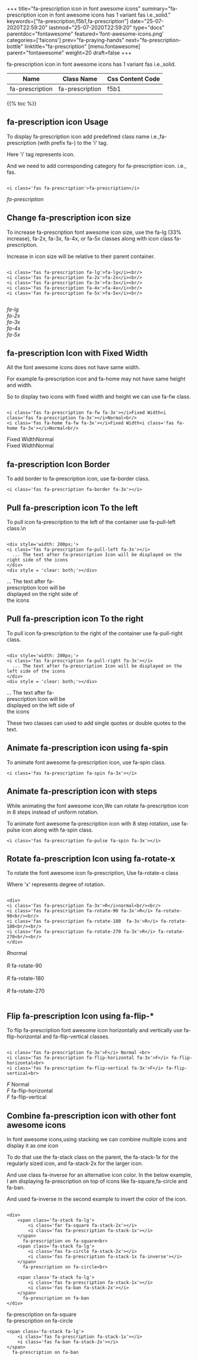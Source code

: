 +++
title="fa-prescription icon in font awesome icons"
summary="fa-prescription icon in font awesome icons has 1 variant fas i.e.,solid."
keywords=["fa-prescription,f5b1,fa-prescription"]
date="25-07-2020T22:59:20"
lastmod="25-07-2020T22:59:20"
type="docs"
parentdoc="fontawesome"
featured='font-awesome-icons.png'
categories=['faicons']
prev="fa-praying-hands"
next="fa-prescription-bottle"
linktitle="fa-prescription"
[menu.fontawesome]
parent="fontawesome"
weight=20
draft=false
+++


fa-prescription icon in font awesome icons has 1 variant fas i.e.,solid.

<div class='table-responsive'><table class='table'><thead><tr><th>Name</th><th>Class Name</th><th>Css Content Code</th></tr></thead><tbody><tr><td>fa-prescription</td><td>fa-prescription</td><td>f5b1</td></tr></tbody></table></div>


{{% toc %}}


## fa-prescription icon Usage

To display fa-prescription icon add predefined class name i.e.,fa-prescription (with prefix fa-) to the 'i' tag.

Here 'i' tag represents icon.

And we need to add corresponding category for fa-prescription icon. i.e., fas.


```

<i class='fas fa-prescription'>fa-prescription</i>
```

<i class='fas fa-prescription'>fa-prescription</i>




## Change fa-prescription icon size
To increase fa-prescription font awesome icon size, use the fa-lg (33% increase), fa-2x, fa-3x, fa-4x, or fa-5x classes along with icon class fa-prescription.

Increase in icon size will be relative to their parent container. 

```

<i class='fas fa-prescription fa-lg'>fa-lg</i><br/>
<i class='fas fa-prescription fa-2x'>fa-2x</i><br/>
<i class='fas fa-prescription fa-3x'>fa-3x</i><br/>
<i class='fas fa-prescription fa-4x'>fa-4x</i><br/>
<i class='fas fa-prescription fa-5x'>fa-5x</i><br/>
            
```

<i class='fas fa-prescription fa-lg'>fa-lg</i><br/>
<i class='fas fa-prescription fa-2x'>fa-2x</i><br/>
<i class='fas fa-prescription fa-3x'>fa-3x</i><br/>
<i class='fas fa-prescription fa-4x'>fa-4x</i><br/>
<i class='fas fa-prescription fa-5x'>fa-5x</i><br/>
            



## fa-prescription Icon with Fixed Width 

All the font awesome icons does not have same width.

For example fa-prescription icon and fa-home may not have same height and width.

So to display two icons with fixed width and height we can use fa-fw class.


```

<i class='fas fa-prescription fa-fw fa-3x'></i>Fixed Width<i class='fas fa-prescription fa-3x'></i>Normal<br/>
<i class='fas fa-home fa-fw fa-3x'></i>Fixed Width<i class='fas fa-home fa-3x'></i>Normal<br/>
```

<i class='fas fa-prescription fa-fw fa-3x'></i>Fixed Width<i class='fas fa-prescription fa-3x'></i>Normal<br/>
<i class='fas fa-home fa-fw fa-3x'></i>Fixed Width<i class='fas fa-home fa-3x'></i>Normal<br/>



## fa-prescription Icon Border 

To add border to fa-prescription icon, use fa-border class.


```
<i class='fas fa-prescription fa-border fa-3x'></i>

```
<i class='fas fa-prescription fa-border fa-3x'></i>





## Pull fa-prescription icon To the left

To pull icon fa-prescription to the left of the container use fa-pull-left class.\n

```

<div style='width: 200px;'>
<i class='fas fa-prescription fa-pull-left fa-3x'></i>
  ... The text after fa-prescription Icon will be displayed on the right side of the icons
</div>
<div style = 'clear: both;'></div>
```

<div style='width: 200px;'>
<i class='fas fa-prescription fa-pull-left fa-3x'></i>
  ... The text after fa-prescription Icon will be displayed on the right side of the icons
</div>
<div style = 'clear: both;'></div>




## Pull fa-prescription icon To the right
To pull icon fa-prescription to the right of the container use fa-pull-right class.

```

<div style='width: 200px;'>
<i class='fas fa-prescription fa-pull-right fa-3x'></i>
  ... The text after fa-prescription Icon will be displayed on the left side of the icons
</div>
<div style = 'clear: both;'></div>
```

<div style='width: 200px;'>
<i class='fas fa-prescription fa-pull-right fa-3x'></i>
  ... The text after fa-prescription Icon will be displayed on the left side of the icons
</div>
<div style = 'clear: both;'></div>

These two classes can used to add single quotes or double quotes to the text.


## Animate fa-prescription icon using fa-spin
To animate font awesome fa-prescription icon, use fa-spin class.

```
<i class='fas fa-prescription fa-spin fa-3x'></i>
```
<i class='fas fa-prescription fa-spin fa-3x'></i>




## Animate fa-prescription icon with steps
While animating the font awesome icon,We can rotate fa-prescription icon in 8 steps instead of uniform rotation.

To animate font awesome fa-prescription icon with 8 step rotation, use fa-pulse icon along with fa-spin class.


```
<i class='fas fa-prescription fa-pulse fa-spin fa-3x'></i>

```
<i class='fas fa-prescription fa-pulse fa-spin fa-3x'></i>





## Rotate fa-prescription Icon using fa-rotate-x
To rotate the font awesome icon fa-prescription, Use fa-rotate-x class

Where 'x' represents degree of rotation.


```

<div>
<i class='fas fa-prescription fa-3x'>R</i>normal<br/><br/>
<i class='fas fa-prescription fa-rotate-90 fa-3x'>R</i> fa-rotate-90<br/><br/> 
<i class='fas fa-prescription fa-rotate-180  fa-3x'>R</i> fa-rotate-180<br/><br/> 
<i class='fas fa-prescription fa-rotate-270 fa-3x'>R</i> fa-rotate-270<br/><br/>
</div>
```

<div>
<i class='fas fa-prescription fa-3x'>R</i>normal<br/><br/>
<i class='fas fa-prescription fa-rotate-90 fa-3x'>R</i> fa-rotate-90<br/><br/> 
<i class='fas fa-prescription fa-rotate-180  fa-3x'>R</i> fa-rotate-180<br/><br/> 
<i class='fas fa-prescription fa-rotate-270 fa-3x'>R</i> fa-rotate-270<br/><br/>
</div>




## Flip fa-prescription Icon using fa-flip-*
To flip fa-prescription font awesome icon horizontally and vertically use fa-flip-horizontal and fa-flip-vertical classes. 

```

<i class='fas fa-prescription fa-3x'>F</i> Normal <br>
<i class='fas fa-prescription fa-flip-horizontal fa-3x'>F</i> fa-flip-horizontal<br>
<i class='fas fa-prescription fa-flip-vertical fa-3x'>F</i> fa-flip-vertical<br>
```

<i class='fas fa-prescription fa-3x'>F</i> Normal <br>
<i class='fas fa-prescription fa-flip-horizontal fa-3x'>F</i> fa-flip-horizontal<br>
<i class='fas fa-prescription fa-flip-vertical fa-3x'>F</i> fa-flip-vertical<br>




## Combine fa-prescription icon with other font awesome icons
In font awesome icons,using stacking we can combine multiple icons and display it as one icon 

To do that use the fa-stack class on the parent, the fa-stack-1x for the regularly sized icon, and fa-stack-2x for the larger icon.

And use class fa-inverse for an alternative icon color. 
In the below example, I am displaying fa-prescription on top of icons like fa-square,fa-circle and fa-ban.

And used fa-inverse in the second example to invert the color of the icon.

```

<div>
    <span class='fa-stack fa-lg'>
        <i class='far fa-square fa-stack-2x'></i>
        <i class='fas fa-prescription fa-stack-1x'></i>
    </span>
      fa-prescription on fa-square<br>
    <span class='fa-stack fa-lg'>
        <i class='fas fa-circle fa-stack-2x'></i>
        <i class='fas fa-prescription fa-stack-1x fa-inverse'></i>
    </span>
      fa-prescription on fa-circle<br>

    <span class='fa-stack fa-lg'>
        <i class='fas fa-prescription fa-stack-1x'></i>
        <i class='fas fa-ban fa-stack-2x'></i>
    </span>
      fa-prescription on fa-ban
</div>
```

<div>
    <span class='fa-stack fa-lg'>
        <i class='far fa-square fa-stack-2x'></i>
        <i class='fas fa-prescription fa-stack-1x'></i>
    </span>
      fa-prescription on fa-square<br>
    <span class='fa-stack fa-lg'>
        <i class='fas fa-circle fa-stack-2x'></i>
        <i class='fas fa-prescription fa-stack-1x fa-inverse'></i>
    </span>
      fa-prescription on fa-circle<br>

    <span class='fa-stack fa-lg'>
        <i class='fas fa-prescription fa-stack-1x'></i>
        <i class='fas fa-ban fa-stack-2x'></i>
    </span>
      fa-prescription on fa-ban
</div>






